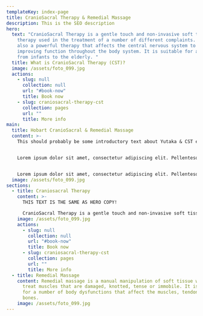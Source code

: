 ```yaml
---
templateKey: index-page
title: CranioSacral Therapy & Remedial Massage
description: This is the SEO description
hero:
  text: "CranioSacral Therapy is a gentle touch and non-invasive soft tissue
    therapy used in the treatment of a number of different complaints. It is
    also a powerful therapy that affects the central nervous system to assist in
    improving function throughout the body system. It is suitable for all ages,
    from infants to the elderly. "
  title: What is CranioSacral Therapy (CST)?
  image: /assets/foto_099.jpg
  actions:
    - slug: null
      collection: null
      url: "#book-now"
      title: Book now
    - slug: craniosacral-therapy-cst
      collection: pages
      url: ""
      title: More info
main:
  title: Hobart CranioSacral & Remedial Massage
  content: >-
    This should probably be some introductory text about Yutaka & CST etc.


    Lorem ipsum dolor sit amet, consectetur adipiscing elit. Pellentesque at arcu odio. Nullam at magna sit amet velit egestas varius. Curabitur at fringilla orci. Proin in velit ullamcorper, tempor est eu, egestas orci.


    Lorem ipsum dolor sit amet, consectetur adipiscing elit. Pellentesque at arcu odio. Nullam at magna sit amet velit egestas varius. Curabitur at fringilla orci. Proin in velit ullamcorper, tempor est eu, egestas orci.
  image: /assets/foto_099.jpg
sections:
  - title: Craniosacral Therapy
    content: >-
      THIS TEXT IS THE SAME AS HERO COPY!

      CranioSacral Therapy is a gentle touch and non-invasive soft tissue therapy used in the treatment of a number of different complaints. It is also a powerful therapy that affects the central nervous system to assist in improving function throughout the body system. It is suitable for all ages, from infants to the elderly. 
    image: /assets/foto_099.jpg
    actions:
      - slug: null
        collection: null
        url: "#book-now"
        title: Book now
      - slug: craniosacral-therapy-cst
        collection: pages
        url: ""
        title: More info
  - title: Remedial Massage
    content: Remedial massage is a manual manipulation of soft tissue which aims to
      treat muscles that are damaged, knotted, tense or immobile. It is useful
      for a number of body dysfunctions that affect the muscles, tendons and
      bones.
    image: /assets/foto_099.jpg
---
```

